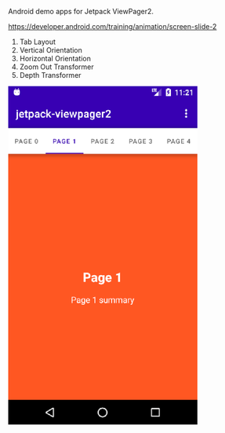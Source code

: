 Android demo apps for Jetpack ViewPager2.

https://developer.android.com/training/animation/screen-slide-2


1. Tab Layout
2. Vertical Orientation
3. Horizontal Orientation
4. Zoom Out Transformer
5. Depth Transformer


![Capture](capture/capture.PNG)